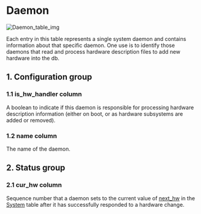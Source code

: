 # Daemon

![Daemon_table_img](http://www.plantuml.com/plantuml/img/SoWkIImgAStDuIf8JCvEJ4zLK0hApozH24bCoaajLbAevb80WkISnE9YXU3AufBKN0KR6mMD49sSpFICalIYrDGyJGKxEwvQBeWQbyJKtFmyx6gW-dLrxQ3Ak1nIyrA0TWC0)

Each entry in this table represents a single system daemon and contains
information about that specific daemon. One use is to identify those daemons
that read and process hardware description files to add new hardware into the
db.

## 1. Configuration group

### 1.1 is_hw_handler column

A boolean to indicate if this daemon is responsible for processing hardware
description information (either on boot, or as hardware subsystems are added or
removed).

### 1.2 name column

The name of the daemon.

## 2. Status group

### 2.1 cur_hw column

Sequence number that a daemon sets to the current value of
[next_hw](system.html#next-hw-column) in the [System](system.html) table after it has
successfully responded to a hardware change.


